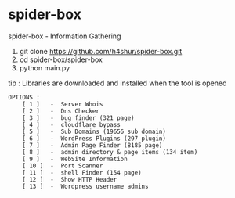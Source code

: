 # spider-box
spider-box  -  Information Gathering

1. git clone https://github.com/h4shur/spider-box.git
2. cd spider-box/spider-box
3. python main.py

tip :
Libraries are downloaded and installed when the tool is opened


    OPTIONS :
        [ 1 ]   -  Server Whois
        [ 2 ]   -  Dns Checker
        [ 3 ]   -  bug finder (321 page)
        [ 4 ]   -  cloudflare bypass
        [ 5 ]   -  Sub Domains (19656 sub domain)
        [ 6 ]   -  WordPress Plugins (297 plugin)
        [ 7 ]   -  Admin Page Finder (8185 page)
        [ 8 ]   -  admin directory & page items (134 item)
        [ 9 ]   -  WebSite Information
        [ 10 ]  -  Port Scanner
        [ 11 ]  -  shell Finder (154 page)
        [ 12 ]  -  Show HTTP Header
        [ 13 ]  -  Wordpress username admins
